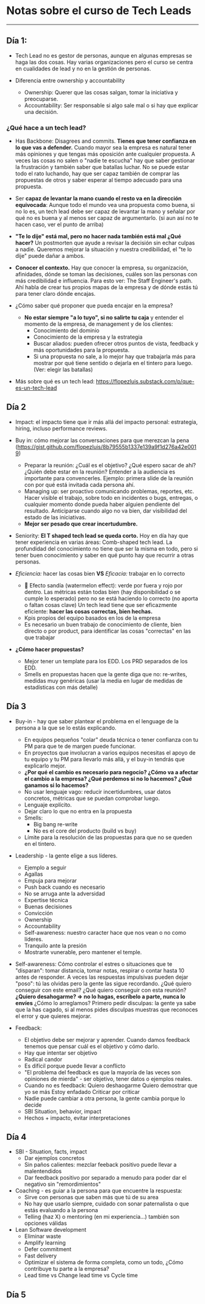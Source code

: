 # Notas sobre el curso de Tech Leads

---

## Día 1:

- Tech Lead no es gestor de personas, aunque en algunas empresas se haga las dos cosas. Hay varias organizaciones pero el curso se centra en cualidades de lead y no en la gestión de personas.

- Diferencia entre ownership y accountability

  - Ownership: Querer que las cosas salgan, tomar la iniciativa y preocuparse.
  - Accountability: Ser responsable si algo sale mal o si hay que explicar una decisión.

### ¿Qué hace a un tech lead?

- Has Backbone: Disagrees and commits. **Tienes que tener confianza en lo que vas a defender.** Cuando mayor sea la empresa es natural tener más opiniones y que tengas más oposición ante cualquier propuesta. A veces las cosas no salen o "nadie te escucha" hay que saber gestionar la frustración y también saber que batallas luchar. No se puede estar todo el rato luchando, hay que ser capaz también de comprar las propuestas de otros y saber esperar al tiempo adecuado para una propuesta.

- Ser **capaz de levantar la mano cuando el resto va en la dirección equivocada**: Aunque todo el mundo vea una propuesta como buena, si no lo es, un tech lead debe ser capaz de levantar la mano y señalar por qué no es buena y al menos ser capaz de argumentarlo. (si aun así no te hacen caso, ver el punto de arriba)

- **"Te lo dije" está mal, pero no hacer nada también está mal ¿Qué hacer?** Un postmorten que ayude a revisar la decisión sin echar culpas a nadie. Queremos mejorar la situación y nuestra credibilidad, el "te lo dije" puede dañar a ambos.

- **Conocer el contexto.** Hay que conocer la empresa, su organización, afinidades, dónde se toman las decisiones, cuáles son las personas con más credibilidad e influencia. Para esto ver: The Staff Engineer's path. Ahí habla de crear tus propios mapas de la empresa y de dónde estás tú para tener claro dónde encajas.

- ¿Cómo saber qué proponer que pueda encajar en la empresa?

  - **No estar siempre "a lo tuyo", si no salirte tu caja** y entender el momento de la empresa, de management y de los clientes:
    - Conocimiento del dominio
    - Conocimiento de la empresa y la estrategia
    - Buscar aliados: pueden ofrecer otros puntos de vista, feedback y más oportunidades para la propuesta.
    - Si una propuesta no sale, a lo mejor hay que trabajarla más para mostrar por qué tiene sentido o dejarla en el tintero para luego. (Ver: elegir las batallas)

- Más sobre qué es un tech lead: https://flopezluis.substack.com/p/que-es-un-tech-lead

## Día 2

- Impact: el impacto tiene que ir más allá del impacto personal: estrategia, hiring, incluso performance reviews.

- Buy in: cómo mejorar las conversaciones para que merezcan la pena (https://gist.github.com/flopezluis/8b79555b1337e139a9f1d276a42e0019)

  - Preparar la reunión: ¿Cuál es el objetivo? ¿Qué espero sacar de ahí? ¿Quién debe estar en la reunión? Entender a la audiencia es importante para convencerles. Ejemplo: primera slide de la reunión con por qué está invitada cada persona ahí.
  - Managing up: ser proactivo comunicando problemas, reportes, etc. Hacer visible el trabajo, sobre todo en incidentes o bugs, entregas, o cualquier momento donde pueda haber alguien pendiente del resultado. Anticiparse cuando algo no va bien, dar visibilidad del estado de las iniciativas.
  - **Mejor ser pesado que crear incertudumbre.**

- Seniority: **El T shaped tech lead se queda corto.** Hoy en día hay que tener experiencia en varias áreas: Comb-shaped tech lead. La profundidad del conocimiento no tiene que ser la misma en todo, pero si tener buen conocimiento y saber en qué punto hay que recurrir a otras personas.

- _Eficiencia:_ hacer las cosas bien **VS** _Eficacia:_ trabajar en lo correcto

  - :watermelon: Efecto sandía (watermelon effect): verde por fuera y rojo por dentro. Las métricas están todas bien (hay disponibilidad o se cumple lo esperado) pero no se está haciendo lo correcto (no aporta o faltan cosas clave)
    Un tech lead tiene que ser eficazmente eficiente: **hacer las cosas correctas, bien hechas.**
  - Kpis propios del equipo basados en los de la empresa
  - Es necesario un buen trabajo de conocimiento de cliente, bien directo o por product, para identificar las cosas "correctas" en las que trabajar

- **¿Cómo hacer propuestas?**
  - Mejor tener un template para los EDD. Los PRD separados de los EDD.
  - Smells en propuestas hacen que la gente diga que no: re-writes, medidas muy genéricas (usar la media en lugar de medidas de estadísticas con más detalle)

## Día 3

- Buy-in - hay que saber plantear el problema en el lenguage de la persona a la que se lo estás explicando.

  - En equipos pequeños "colar" deuda técnica o tener confianza con tu PM para que te de margen puede funcionar.
  - En proyectos que involucran a varios equipos necesitas el apoyo de tu equipo y tu PM para llevarlo más allá, y el buy-in tendrás que explicarlo mejor.
  - **¿Por qué el cambio es necesario para negocio? ¿Cómo va a afectar el cambio a la empresa? ¿Qué perdemos si no lo hacemos? ¿Qué ganamos si lo hacemos?**
  - No usar lenguaje vago: reducir incertidumbres, usar datos concretos, métricas que se puedan comprobar luego.
  - Lenguaje explícito.
  - Dejar claro lo que no entra en la propuesta
  - Smells:
    - Big bang re-write
    - No es el core del producto (build vs buy)
  - Límite para la resolución de las propuestas para que no se queden en el tintero.

- Leadership - la gente elige a sus líderes.
  - Ejemplo a seguir
  - Agallas
  - Empuja para mejorar
  - Push back cuando es necesario
  - No se arruga ante la adversidad
  - Expertise técnica
  - Buenas decisiones
  - Convicción
  - Ownership
  - Accountability
  - Self-awareness: nuestro caracter hace que nos vean o no como líderes.
  - Tranquilo ante la presión
  - Mostrarte vunerable, pero mantener el temple.
- Self-awareness:
  Cómo controlar el estres o situaciones que te "disparan": tomar distancia, tomar notas, respirar o contar hasta 10 antes de responder.
  A veces las respuestas impulsivas pueden dejar "poso": tú las olvidas pero la gente las sigue recordando.
  ¿Qué quiero conseguir con este email? ¿Qué quiero conseguir con esta reunión?
  **¿Quiero desahogarme? => no lo hagas, escríbelo a parte, nunca lo envíes**
  ¿Cómo lo arreglamos? Primero pedir disculpas: la gente ya sabe que la has cagado, si al menos pides disculpas muestras que reconoces el error y que quieres mejorar.

- Feedback:
  - El objetivo debe ser mejorar y aprender. Cuando damos feedback tenemos que pensar cuál es el objetivo y cómo darlo.
  - Hay que intentar ser objetivo
  - Radical candor
  - Es difícil porque puede llevar a conflicto
  - "El problema del feedback es que la mayoría de las veces son opiniones de mierda" - ser objetivo, tener datos o ejemplos reales.
  - Cuando no es feedback:
    Quiero deshaogarme
    Quiero demostrar que yo se más
    Estoy enfadado
    Criticar por criticar
  - Nadie puede cambiar a otra persona, la gente cambia porque lo decide
  - SBI Situation, behavior, impact
  - Hechos + impacto, evitar interpretaciones

## Día 4

- SBI - Situation, facts, impact
  - Dar ejemplos concretos
  - Sin paños calientes: mezclar feeback positivo puede llevar a malentendidos
  - Dar feedback positivo por separado a menudo para poder dar el negativo sin "remordimientos"
- Coaching - es guiar a la persona para que encuentre la respuesta:
  - Sirve con personas que saben más que tú de su area
  - No hay que usarlo siempre, cuidado con sonar paternalista o que estás evaluando a la persona
  - Telling (haz X) o mentoring (en mi experiencia...) también son opciones válidas
- Lean Software development
  - Eliminar waste
  - Amplify learning
  - Defer commitment
  - Fast delivery
  - Optimizar el sistema de forma completa, como un todo, ¿Cómo contribuye tu parte a la empresa?
  - Lead time vs Change lead time vs Cycle time

## Día 5
